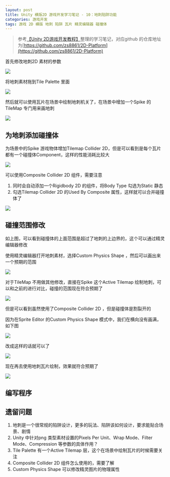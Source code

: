 ```yaml
---
layout: post
title: Unity 横版2D 游戏开发学习笔记 - 10：地刺陷阱功能
categories: 游戏开发
tags: 游戏 2D 横版 地刺 陷阱 瓦片 精灵编辑器 碰撞体 
---
```


>参考[【Unity 2D游戏开发教程】](https://www.bilibili.com/video/BV1sE411L7kV)整理的学习笔记，对应github 的仓库地址为[https://github.com/zs8861/2D-Platform](https://github.com/zs8861/2D-Platform)

首先修改地刺2D 素材的参数

![](../media/image/2024-11-07/01.png)

将地刺素材拖到Tile Palette 里面

![](../media/image/2024-11-07/02.gif)

然后就可以使用瓦片在场景中绘制地刺机关了，在场景中增加一个Spike 的TileMap 专门用来画地刺

![](../media/image/2024-11-07/03.gif)

## 为地刺添加碰撞体

为场景中的Spike 游戏物体增加Tilemap Collider 2D，但是可以看到是每个瓦片都有一个碰撞体Component，这样的性能消耗比较大

![](../media/image/2024-11-07/04.png)

可以使用Composite Collider 2D 组件，需要注意

1. 同时会自动添加一个Rigidbody 2D 的组件，将Body Type 勾选为Static 静态
2. 勾选Tilemap Collider 2D 的Used By Composite 属性，这样就可以合并碰撞体了

![](../media/image/2024-11-07/05.png)

## 碰撞范围修改

如上图，可以看到碰撞体的上面范围是超过了地刺的上边界的，这个可以通过精灵编辑器修改

使用精灵编辑器打开地刺素材，选择Custom Physics Shape ，然后可以画出来一个预期的范围

![](../media/image/2024-11-07/06.gif)

对于TileMap 不用做其他修改，直接在Spike 这个Active Tilemap 绘制地刺，可以和之前的进行对比，碰撞的范围现在符合预期了

![](../media/image/2024-11-07/07.png)

但是可以看到虽然使用了Composite Collider 2D ，但是碰撞体是割裂开的

因为在Sprite Editor 的Custom Physics Shape 模式中，我们在横向没有画满，如下图

![](../media/image/2024-11-07/08.png)

改成这样的话就可以了

![](../media/image/2024-11-07/09.png)

现在再去使用地刺瓦片绘制，效果就符合预期了

![](../media/image/2024-11-07/10.png)

## 编写程序



## 遗留问题

1. 地刺是一个很常规的陷阱设计，更多的玩法、陷阱该如何设计，要求能贴合场景、剧情
2. Unity 中针对png 类型素材设置的Pixels Per Unit、Wrap Mode、Filter Mode、Compression 等参数的具体作用？
3. Tile Palette 有一个Active Tilemap 层，这个在场景中绘制瓦片的时候需要关注
4. Composite Collider 2D 组件怎么使用的，需要了解
5. Custom Physics Shape 可以修改精灵图片的物理属性